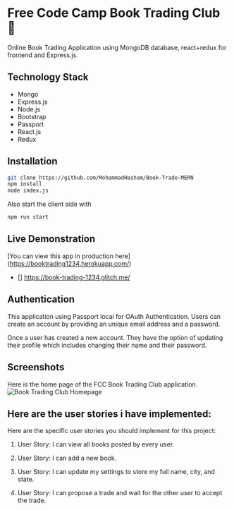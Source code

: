 # Free Code Camp Book Trading Club :book:
Online Book Trading Application using MongoDB database, react+redux for frontend and Express.js.

## Technology Stack
- Mongo
- Express.js
- Node.js
- Bootstrap
- Passport
- React.js
- Redux


## Installation
```bash
git clone https://github.com/MohammadHasham/Book-Trade-MERN
npm install
node index.js
```
Also start the client side with
```bash
npm run start
```



## Live Demonstration
[You can view this app in production here] (https://booktrading1234.herokuapp.com/)

- [] https://book-trading-1234.glitch.me/


## Authentication
This application using Passport local for OAuth Authentication. Users can create an account by providing an unique email address and a password.

Once a user has created a new account. They have the option of updating their profile which includes changing their name and their password.


## Screenshots
Here is the home page of the FCC Book Trading Club application.
![Book Trading Club Homepage](https://image.ibb.co/kuOGsn/Capture199.png)

## Here are the user stories i have implemented:

Here are the specific user stories you should implement for this project:

1. User Story: I can view all books posted by every user.

2. User Story: I can add a new book.

3. User Story: I can update my settings to store my full name, city, and state.

4. User Story: I can propose a trade and wait for the other user to accept the trade.
